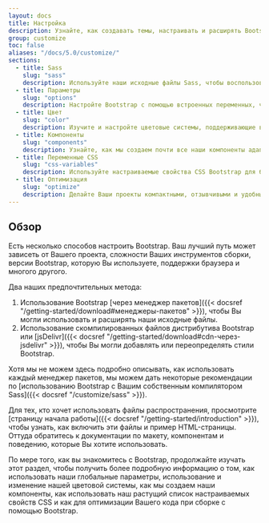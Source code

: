 ```yaml
---
layout: docs
title: Настройка
description: Узнайте, как создавать темы, настраивать и расширять Bootstrap с помощью Sass, множества глобальных опций, обширной цветовой системы и многого другого.
group: customize
toc: false
aliases: "/docs/5.0/customize/"
sections:
  - title: Sass
    slug: "sass"
    description: Используйте наши исходные файлы Sass, чтобы воспользоваться преимуществами переменных, карт, примесей и функций.
  - title: Параметры
    slug: "options"
    description: Настройте Bootstrap с помощью встроенных переменных, чтобы легко переключать глобальные настройки CSS.
  - title: Цвет
    slug: "color"
    description: Изучите и настройте цветовые системы, поддерживающие весь набор инструментов.
  - title: Компоненты
    slug: "components"
    description: Узнайте, как мы создаем почти все наши компоненты адаптивно, используя базовые классы и классы-модификаторы.
  - title: Переменные CSS
    slug: "css-variables"
    description: Используйте настраиваемые свойства CSS Bootstrap для быстрого и перспективного проектирования и разработки.
  - title: Оптимизация
    slug: "optimize"
    description: Делайте Ваши проекты компактными, отзывчивыми и удобными в обслуживании, чтобы Вы могли обеспечить лучший опыт.
---
```


## Обзор

Есть несколько способов настроить Bootstrap. Ваш лучший путь может зависеть от Вашего проекта, сложности Ваших инструментов сборки, версии Bootstrap, которую Вы используете, поддержки браузера и многого другого.

Два наших предпочтительных метода:

1. Использование Bootstrap [через менеджер пакетов]({{< docsref "/getting-started/download#менеджеры-пакетов" >}}), чтобы Вы могли использовать и расширять наши исходные файлы.
2. Использование скомпилированных файлов дистрибутива Bootstrap или [jsDelivr]({{< docsref "/getting-started/download#cdn-через-jsdelivr" >}}), чтобы Вы могли добавлять или переопределять стили Bootstrap.

Хотя мы не можем здесь подробно описывать, как использовать каждый менеджер пакетов, мы можем дать некоторые рекомендации по [использованию Bootstrap с Вашим собственным компилятором Sass]({{< docsref "/customize/sass" >}}).

Для тех, кто хочет использовать файлы распространения, просмотрите [страницу начала работы]({{< docsref "/getting-started/introduction" >}}), чтобы узнать, как включить эти файлы и пример HTML-страницы. Оттуда обратитесь к документации по макету, компонентам и поведению, которые Вы хотите использовать.

По мере того, как вы знакомитесь с Bootstrap, продолжайте изучать этот раздел, чтобы получить более подробную информацию о том, как использовать наши глобальные параметры, использование и изменение нашей цветовой системы, как мы создаем наши компоненты, как использовать наш растущий список настраиваемых свойств CSS и как для оптимизации Вашего кода при сборке с помощью Bootstrap.

